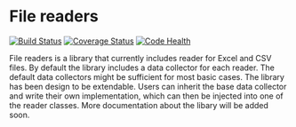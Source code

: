 # File readers
[![Build Status](https://travis-ci.org/mjalas/file-readers.svg?branch=master)](https://travis-ci.org/mjalas/file-readers)
[![Coverage Status](https://coveralls.io/repos/github/mjalas/file-readers/badge.svg?branch=master)](https://coveralls.io/github/mjalas/file-readers?branch=master)
[![Code Health](https://landscape.io/github/mjalas/file-readers/master/landscape.svg?style=flat)](https://landscape.io/github/mjalas/file-readers/master)

File readers is a library that currently includes reader for Excel and CSV files. By default the library includes a data collector for each reader. The default data collectors might be sufficient for most basic cases. The library has been design to be extendable. Users can inherit the base data collector and write their own implementation, which can then be injected into one of the reader classes. More documentation about the libary will be added soon.
